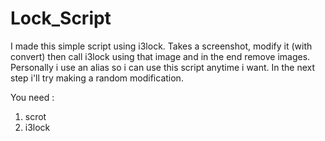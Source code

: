 # Lock_Script
I made this simple script using i3lock.
Takes a screenshot, modify it (with convert) then call i3lock using that image and in the end remove images.
Personally i use an alias so i can use this script anytime i want.
In the next step i'll try making a random modification.

You need :
1. scrot
2. i3lock

